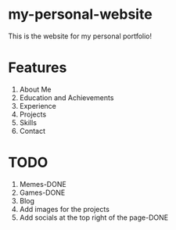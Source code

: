 # my-personal-website

This is the website for my personal portfolio!

# Features

1. About Me
2. Education and Achievements
3. Experience
4. Projects
5. Skills
6. Contact

# TODO

1. Memes-DONE
2. Games-DONE
3. Blog
4. Add images for the projects
5. Add socials at the top right of the page-DONE
